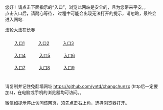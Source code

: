 您好！请点击下面指示的“入口”，浏览此网站是安全的，且为您带来平安。。 <br/>
点击入口后，请耐心等待， 过程中可能会出现无法打开的提示，请忽略，最终会进入网站. </br>

法轮大法在长春<br/>
<div style="padding:10px"><a style="margin:20px" target="_blank" href="https://d1jnlwqkzqvbx5.cloudfront.net/2Qpsp?dtprfntj" id="ccLink1" rel="nofollow">入口1</a> <a target="_blank" style="margin:20px" href="https://d2x0ty25pyerot.cloudfront.net/2Qpsp?qewbperb" id="ccLink2" rel="nofollow">入口2</a> <a style="margin:20px" target="_blank" href="https://d3hbdx9p809hdd.cloudfront.net/2Qpsp?qiagt" id="ccLink3" rel="nofollow">入口3</a></div>

<div style="padding:10px" ><a style="margin:20px" target="_blank" href="https://d1jnlwqkzqvbx5.cloudfront.net/2Qpsp?dtprfntj" id="ccLink4" rel="nofollow">入口4</a> <a style="margin:20px" href="https://d2x0ty25pyerot.cloudfront.net/2Qpsp?qewbperb" target="_blank" id="ccLink5" rel="nofollow">入口5</a> <a style="margin:20px" href="https://d3hbdx9p809hdd.cloudfront.net/2Qpsp?qiagt" target="_blank" id="ccLink6" rel="nofollow">入口6</a></div>

<div style="padding:10px"><a style="margin:20px" target="_blank" href="https://d1jnlwqkzqvbx5.cloudfront.net/2Qpsp?dtprfntj" id="ccLink7" rel="nofollow">入口7</a> <a style="margin:20px" href="https://d2x0ty25pyerot.cloudfront.net/2Qpsp?qewbperb" target="_blank" id="ccLink8" rel="nofollow">入口8</a> <a style="margin:20px" target="_blank" href="https://d3hbdx9p809hdd.cloudfront.net/2Qpsp?qiagt" id="ccLink9" rel="nofollow">入口9</a></div>

<br/>



请复制并记住免翻墙网址 https://github.com/yntd/changchunzx (http后一定要加s)，在电脑或手机的浏览器均可访问。。<br/>

微信如提示停止访问该网页，须先点击右上角，选择浏览器打开。
